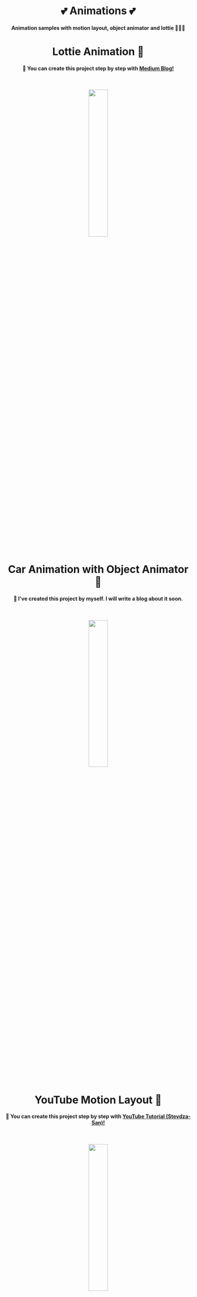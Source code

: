 <h1 align="center"> 💕 Animations 💕 </h1>

<h4 align="center">
Animation samples with motion layout, object animator and lottie 🦹🏻‍♀️
</h4>

<h1 align="center"> Lottie Animation 👀 </h1>

<h4 align="center">
🎀  You can create this project step by step with
<a href="https://yagmurerdgn.medium.com/how-to-use-lottie-animation-on-android-1298dbddf597">Medium Blog!</a>
</h4></br>

<p align="center">
<img src="https://user-images.githubusercontent.com/47380312/138256571-cb670d9d-3767-494d-b91a-fd2d8b79d965.gif" width="32%"/>
</p>

<h1 align="center"> Car Animation with Object Animator 👀 </h1>

<h4 align="center">
🎀  I've created this project by myself. I will write a blog about it soon.
</h4></br>

<p align="center">
<img src="https://user-images.githubusercontent.com/47380312/131627118-94d239f3-70be-49eb-a978-b44b4e065c03.gif" width="32%"/>
</p>

<h1 align="center"> YouTube Motion Layout 👀 </h1>

<h4 align="center">
🎀  You can create this project step by step with
<a href="https://www.youtube.com/watch?v=SHJTbFJEJj0&list=PLSrm9z4zp4mHFX6JfhN46g8GR8Cyb7eSH&index=3">YouTube Tutorial (Stevdza-San)!</a>
</h4></br>

<p align="center">
<img src="https://user-images.githubusercontent.com/47380312/131321458-3b549045-d757-4e66-a0e4-413a142133db.gif" width="32%"/>
</p>
